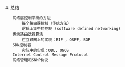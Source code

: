 4. 总结
        

        网络层控制平面的方法 
            每个路由器控制（传统方法） 
            逻辑上集中的控制 (software defined networking)
        传统路由选择算法
            在互联网上的实现：RIP , OSPF, BGP
        SDN控制器 
            实际中的实现：ODL, ONOS
        Internet Control Message Protocol
        网络管理和SNMP协议
